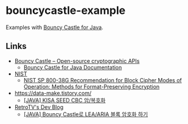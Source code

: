 # bouncycastle-example

Examples with [Bouncy Castle for Java](https://www.bouncycastle.org/documentation/documentation-java/).










## Links

* [Bouncy Castle – Open-source cryptographic APIs](https://www.bouncycastle.org/)
  * [Bouncy Castle for Java  Documentation](https://www.bouncycastle.org/documentation/documentation-java/)
* [NIST](https://www.nist.gov/)
  * [NIST SP 800-38G Recommendation for Block Cipher Modes of Operation: Methods for Format-Preserving Encryption](chrome-extension://efaidnbmnnnibpcajpcglclefindmkaj/https://nvlpubs.nist.gov/nistpubs/SpecialPublications/NIST.SP.800-38G.pdf) 
* https://data-make.tistory.com/
  * [[JAVA] KISA SEED CBC 암/복호화](https://data-make.tistory.com/759)
* [RetroTV's Dev Blog](https://blog.retrotv.dev/)
  * [[JAVA] Bouncy Castle로 LEA/ARIA 블록 암호화 하기](https://blog.retrotv.dev/bouncy-castlero-lea-aria-encryption/)